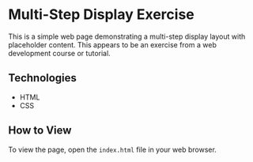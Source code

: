 # Multi-Step Display Exercise

This is a simple web page demonstrating a multi-step display layout with placeholder content. This appears to be an exercise from a web development course or tutorial.

## Technologies

- HTML
- CSS

## How to View

To view the page, open the `index.html` file in your web browser.
